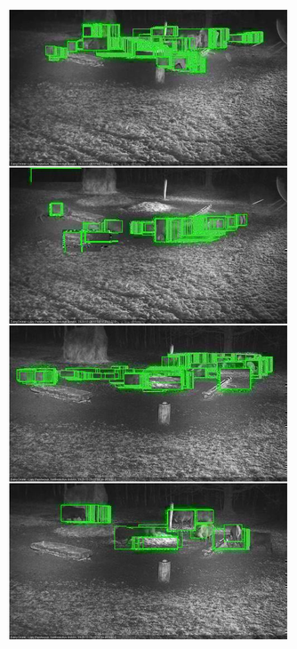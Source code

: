 ![20201129-174529-175533](in2/20201129/20201129-174529-175533_0_.jpg)
![20201129-175539-180542](in2/20201129/20201129-175539-180542_0_.jpg)
![20201129-180548-181553](in2/20201129/20201129-180548-181553_0_.jpg)
![20201129-181559-182604](in2/20201129/20201129-181559-182604_0_.jpg)

